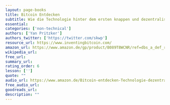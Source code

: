 ```yaml
---
layout: page-books
title: Bitcoin Entdecken
subtitle: Wie die Technologie hinter dem ersten knappen und dezentralisierten Geld funktioniert
essential: 
categories: ['non-technical']
authors: ['Yan Pritzker']
authors_twitter: ['https://twitter.com/skwp']
resource_url: https://www.inventingbitcoin.com/
amazon_url: https://www.amazon.de/gp/product/B089T8WCNR/ref=dbs_a_def_rwt_bibl_vppi_i0
wikipedia_url: 
free_url: 
summary_url: 
rating_order: 6
lesson: ['']
quote: ""
audio_url: https://www.amazon.de/Bitcoin-entdecken-Technologie-dezentralisierten-funktioniert/dp/B08KY8PPLS/ref=tmm_aud_swatch_0?_encoding=UTF8&qid=&sr=
free_audio_url: 
goodreads_url: 
description: ""
---
```

